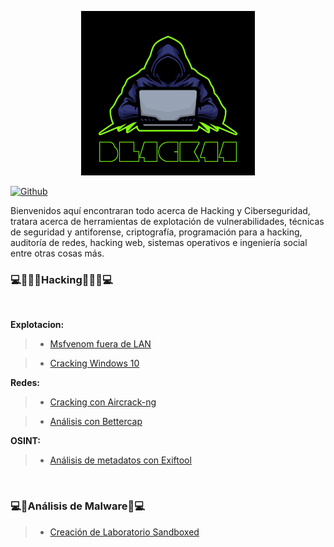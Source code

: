 <p align="center">
<img src="Logotipo.jpg" width="278px">
</p>

[![Github](https://img.shields.io/badge/Github-bl4ck44-yellow?style=for-the-badge&logo=github)](https://github.com/bl4ck44)

Bienvenidos aquí encontraran todo acerca de Hacking y Ciberseguridad, tratara acerca de herramientas de explotación de vulnerabilidades, técnicas de seguridad y antiforense, criptografía, programación para a hacking, auditoría de redes, hacking web, sistemas operativos e ingeniería social entre otras cosas más.

### 💻👩🏻‍💻**Hacking**👩🏻‍💻💻

</br>

**Explotacion:**

> * [Msfvenom fuera de LAN](https://github.com/bl4ck44/Articulos/blob/master/Explotaci%C3%B3n/Msfvenom/Msfvenom.md)

> * [Cracking Windows 10](https://github.com/bl4ck44/Articulos/blob/master/Explotaci%C3%B3n/Cracking%20Windows%2010/Cracking.md)

**Redes:**

> * [Cracking con Aircrack-ng](https://github.com/bl4ck44/Articulos/blob/master/Redes/Aircrack-ng/Aircrack-ng.md)
 
> * [Análisis con Bettercap](https://github.com/bl4ck44/Articulos/blob/master/Redes/Bettercap/Bettercap.md)

**OSINT:**

> * [Análisis de metadatos con Exiftool]()

</br>

### 💻👾**Análisis de Malware**👾💻

> * [Creación de Laboratorio Sandboxed]()